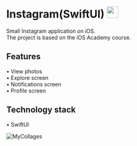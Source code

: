 # Instagram(SwiftUI) <img src="https://github.com/user-attachments/assets/6ffa2b76-a2c1-4b63-82af-8e64d4b61883" width="30" height="30"> 

Small Instagram application on iOS.<br />
The project is based on the iOS Academy course.

## Features

• View photos<br />
• Explore screen<br />
• Notifications screen<br />
• Profile screen<br />

## Technology stack

• SwiftUI<br />

![MyCollages](https://github.com/user-attachments/assets/7acfa6e8-8d98-4274-bc50-fcab9da800db)
